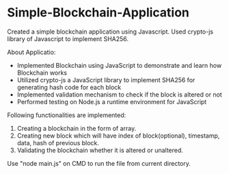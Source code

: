 # Simple-Blockchain-Application
Created a simple blockchain application using Javascript.
Used crypto-js library of Javascript to implement SHA256.

About Applicatio:
- Implemented Blockchain using JavaScript to demonstrate and learn how Blockchain works
- Utilized crypto-js a JavaScript library to implement SHA256 for generating hash code for each block
- Implemented validation mechanism to check if the block is altered or not
- Performed testing on Node.js a runtime environment for JavaScript

Following functionalities are implemented:
  1. Creating a blockchain in the form of array.
  2. Creating new block which will have index of block(optional), timestamp, data, hash of previous block.
  3. Validating the blockchain whether it is altered or unaltered.

Use "node main.js" on CMD to run the file from current directory.
